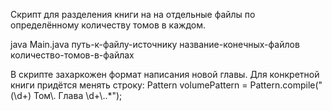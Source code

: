 Скрипт для разделения книги на на отдельные файлы по определённому количеству томов в каждом.

java Main.java путь-к-файлу-источнику название-конечных-файлов количество-томов-в-файлах

В скрипте захаркожен формат написания новой главы. Для конкретной книги придётся менять строку: Pattern volumePattern = Pattern.compile("(\\d+) Том\\. Глава \\d+\\..*");
